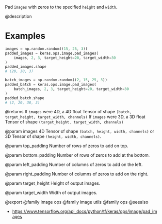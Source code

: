 Pad `images` with zeros to the specified `height` and `width`.

@description

# Examples
```python
images = np.random.random((15, 25, 3))
padded_images = keras.ops.image.pad_images(
    images, 2, 3, target_height=20, target_width=30
)
padded_images.shape
# (20, 30, 3)
```

```python
batch_images = np.random.random((2, 15, 25, 3))
padded_batch = keras.ops.image.pad_images(
    batch_images, 2, 3, target_height=20, target_width=30
)
padded_batch.shape
# (2, 20, 30, 3)
```

@returns
If `images` were 4D, a 4D float Tensor of shape
    `(batch, target_height, target_width, channels)`
If `images` were 3D, a 3D float Tensor of shape
    `(target_height, target_width, channels)`

@param images
4D Tensor of shape `(batch, height, width, channels)` or 3D
Tensor of shape `(height, width, channels)`.

@param top_padding
Number of rows of zeros to add on top.

@param bottom_padding
Number of rows of zeros to add at the bottom.

@param left_padding
Number of columns of zeros to add on the left.

@param right_padding
Number of columns of zeros to add on the right.

@param target_height
Height of output images.

@param target_width
Width of output images.

@export
@family image ops
@family image utils
@family ops
@seealso
+ <https://www.tensorflow.org/api_docs/python/tf/keras/ops/image/pad_images>
